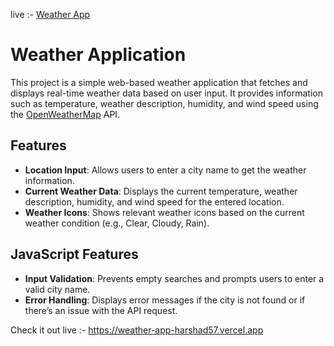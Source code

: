 live :- [Weather App](https://weather-app-harshad57.vercel.app)
# Weather Application

This project is a simple web-based weather application that fetches and displays real-time weather data based on user input. It provides information such as temperature, weather description, humidity, and wind speed using the [OpenWeatherMap](https://openweathermap.org/) API.

## Features

- **Location Input**: Allows users to enter a city name to get the weather information.
- **Current Weather Data**: Displays the current temperature, weather description, humidity, and wind speed for the entered location.
- **Weather Icons**: Shows relevant weather icons based on the current weather condition (e.g., Clear, Cloudy, Rain).

## JavaScript Features

- **Input Validation**: Prevents empty searches and prompts users to enter a valid city name.
- **Error Handling**: Displays error messages if the city is not found or if there’s an issue with the API request.
  
Check it out live :- https://weather-app-harshad57.vercel.app
